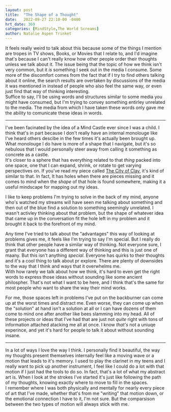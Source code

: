 ```yaml
---
layout: post
title:  "The Shape of a Thought"
date:   2022-09-27 22:10-00 -0400
hrt_date: 369
categories: [MindStyle,The World Screams]
author: Natalie Aspen Trinket
---
```

It feels really weird to talk about this because some of the things I mention are tropes in TV shows, Books, or Movies that I relate to, and I'd imagine that's because I can't really know how other people order their thoughts unless we talk about it. The issue being that the topic of how we think isn't very common, but it *is* something I seek out in the media I consume. Some more of the discomfort comes from the fact that if I try to find others talking about it online, the search results are overtaken by discussions of the media it was mentioned in instead of people who also feel the same way, or even just find that way of thinking interesting.  
Suffice to say, I'll be using words and structures similar to some media you might have consumed, but I'm trying to convey something entirley unrelated to the media. The media from which I have taken these words only gave me the ability to comunicate these ideas in words.  

---

I've been facinated by the idea of a Mind Castle ever since I was a child. I think that's in part because I don't really have an internal monolouge like I've heard others descibe in the few times it's actually been brought up. What monolouge I do have is more of a shape that I navigate, but it's so nebulous that I would personally steer away from calling it something as concrete as a castle.  
It's closer to a sphere that has everything related to that *thing* packed into one space, one that I can expand, shrink, or rotate to get varying perspectives on. If you've read my piece called [The City of Clay](https://naspen.net/abstract/2019/09/30/the-city-of-clay.html), it's kind of similar to that. In fact, It has holes when there are pieces missing and it comes to mind when the *shape* of that hole is found somewhere, making it a useful mindscape for mapping out my ideas.  
  
 I like to keep problems I'm trying to solve in the back of my mind, anyone who's watched my streams will have seen me talking about something and then out of the blue find a solution to something seemingly unrelated. I wasn't activley thinking about that problem, but the shape of whatever idea that came up in the conversation fit the hole left in my problem and it brought it back to the forefront of my mind.  
  
Any time I've tried to talk about the "advantages" this way of looking at problems gives me, it feels like I'm trying to say I'm special. But I really do think that other people have a similar way of thinking. Not everyone sure, I grant that everyone has a different way of thinking and this is just one of maany. But this isn't anything *special*. Everyone has quirks to their thoughts and it's a cool thing to talk about pr explore. There are plenty of downsides to the way that I think and ways that it overwhelms me.  
With how rarely we talk about how we think, it's hard to even get the right words to express those ideas without sounding like some ancient philospher. That's not what I want to be here, and I think that's the same for most people who want to share the way their mind works. 

For me, those spaces left in problems I've put on the backburner can come up at the worst times and distract me. Even worse, they can come up when the "solution" at hand isn't a solution at all or I can have dozens of them come to mind one after another like bees slamming into my head. All of these projects or ideas that I've had that are just not *quite* right with tons of information attached atacking me all at once. I know *that's* not a uniuqe experince, and yet it's hard for people to talk it about without sounding insane.

--- 

In a lot of ways I love the way I think. I personally find it beautiful, the way my thoughts present themselves internally feel like a moving wave or a motion that leads to it's memory. I used to play the clarinet in my teens and I really want to pick up another instrument, I feel like I could do a lot with that motion if I just had the tools to do so. In fact, that's a lot of what my abstract art is. When I look at the strokes I've started it's just like following the path of my thoughts, knowing exactly where to move to fill in the spaces.  
I remember where I was both physically and mentally for nearly every piece of art that I've made, whether that's from me "writing" that motion down, or the emotional connection I have to it, I'm not sure. But the comparsison between the two types of motion will always stick with me. 